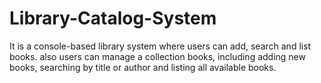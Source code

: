 # Library-Catalog-System
It is a console-based library system where users can add, search and list books. also users can manage a collection books, including adding new books, searching by title or author and listing all available books.
